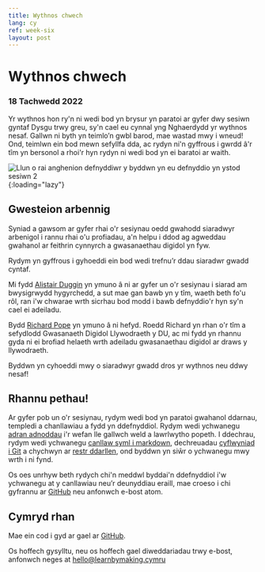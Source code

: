 ```yaml
---
title: Wythnos chwech
lang: cy
ref: week-six
layout: post
---
```


# Wythnos chwech

### 18 Tachwedd 2022

Yr wythnos hon ry'n ni wedi bod yn brysur yn paratoi ar gyfer dwy sesiwn gyntaf Dysgu trwy greu, sy'n cael eu cynnal yng Nghaerdydd yr wythnos nesaf. Gallwn ni byth yn teimlo’n gwbl barod, mae wastad mwy i wneud! Ond, teimlwn ein bod mewn sefyllfa dda, ac rydyn ni'n gyffrous i gwrdd â'r tîm yn bersonol a rhoi'r hyn rydyn ni wedi bod yn ei baratoi ar waith.

![Llun o rai anghenion defnyddiwr y byddwn yn eu defnyddio yn ystod sesiwn 2](/assets/images/needs.jpg){:loading="lazy"}

## Gwesteion arbennig

Syniad a gawsom ar gyfer rhai o'r sesiynau oedd gwahodd siaradwyr arbenigol i rannu rhai o'u profiadau, a'n helpu i ddod ag agweddau gwahanol ar feithrin cynnyrch a gwasanaethau digidol yn fyw.

Rydym yn gyffrous i gyhoeddi ein bod wedi trefnu’r ddau siaradwr gwadd cyntaf.

Mi fydd [Alistair Duggin](https://twitter.com/dugboticus) yn ymuno â ni ar gyfer un o'r sesiynau i siarad am bwysigrwydd hygyrchedd, a sut mae gan bawb yn y tîm, waeth beth fo'u rôl, ran i'w chwarae wrth sicrhau bod modd i bawb defnyddio'r hyn sy'n cael ei adeiladu.

Bydd [Richard Pope](https://richardpope.org/) yn ymuno â ni hefyd. Roedd Richard yn rhan o'r tîm a sefydlodd Gwasanaeth Digidol Llywodraeth y DU, ac mi fydd yn rhannu gyda ni ei brofiad helaeth wrth adeiladu gwasanaethau digidol ar draws y llywodraeth.

Byddwn yn cyhoeddi mwy o siaradwyr gwadd dros yr wythnos neu ddwy nesaf!

## Rhannu pethau! 
Ar gyfer pob un o'r sesiynau, rydym wedi bod yn paratoi gwahanol ddarnau, templedi a chanllawiau a fydd yn ddefnyddiol. Rydym wedi ychwanegu [adran adnoddau](https://learnbymaking.wales/cy/resource/) i'r wefan lle gallwch weld a lawrlwytho popeth. I ddechrau, rydym wedi ychwanegu [canllaw syml i markdown](https://learnbymaking.wales/en/resource/markdown-basics.html), dechreuadau [cyflwyniad i Git](https://learnbymaking.wales/en/resource/what-is-git.html) a chychwyn ar [restr ddarllen](https://learnbymaking.wales/en/reading-list), ond byddwn yn siŵr o ychwanegu mwy wrth i ni fynd.

Os oes unrhyw beth rydych chi'n meddwl byddai'n ddefnyddiol i'w ychwanegu at y canllawiau neu’r deunyddiau eraill, mae croeso i chi gyfrannu ar [GitHub](https://github.com/learnbymakingwales/learnbymakingwales.github.io) neu anfonwch e-bost atom. 

## Cymryd rhan
Mae ein cod i gyd ar gael ar [GitHub](https://github.com/orgs/learnbymakingwales/repositories).

Os hoffech gysylltu, neu os hoffech gael diweddariadau trwy e-bost, anfonwch neges at [hello@learnbymaking.cymru](mailTo:hello@learnbymaking.wales)